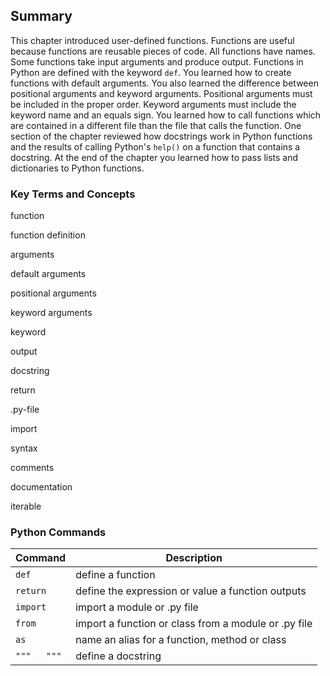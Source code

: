 
## Summary
This chapter introduced user-defined functions. Functions are useful because functions are reusable pieces of code. All functions have names. Some functions take input arguments and produce output. Functions in Python are defined with the keyword ```def```.  You learned how to create functions with default arguments. You also learned the difference between positional arguments and keyword arguments. Positional arguments must be included in the proper order. Keyword arguments must include the keyword name and an equals sign.  You learned how to call functions which are contained in a different file than the file that calls the function.  One section of the chapter reviewed how docstrings work in Python functions and the results of calling Python's ```help()``` on a function that contains a docstring. At the end of the chapter you learned how to pass lists and dictionaries to Python functions.
### Key Terms and Concepts
function

function definition

arguments

default arguments

positional arguments

keyword arguments

keyword

output

docstring

return

.py-file

import

syntax

comments

documentation

iterable
### Python Commands

| Command | Description |
| --- | --- |
| ```def``` | define a function |
| ```return``` | define the expression or value a function outputs |
| ```import``` | import a module or .py file |
| ```from``` | import a function or class from a module or .py file |
| ```as``` | name an alias for a function, method or class |
| ``` """   """ ``` | define a docstring |
 

